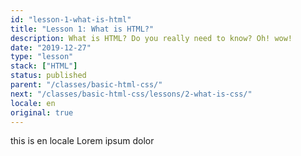 ```yaml
---
id: "lesson-1-what-is-html"
title: "Lesson 1: What is HTML?"
description: What is HTML? Do you really need to know? Oh! wow!
date: "2019-12-27"
type: "lesson"
stack: ["HTML"]
status: published
parent: "/classes/basic-html-css/"
next: "/classes/basic-html-css/lessons/2-what-is-css/"
locale: en
original: true
---
```


this is en locale
Lorem ipsum dolor